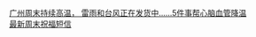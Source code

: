   
[广州周末持续高温， 雷雨和台风正在发货中……5件事帮心脑血管降温](http://www.dianyue.me/archives/004/49vhp0ekib9oxewh/)  
[最新周末祝福短信](http://www.dianyue.me/archives/980/rpbze6bpdvpvmr3g/)